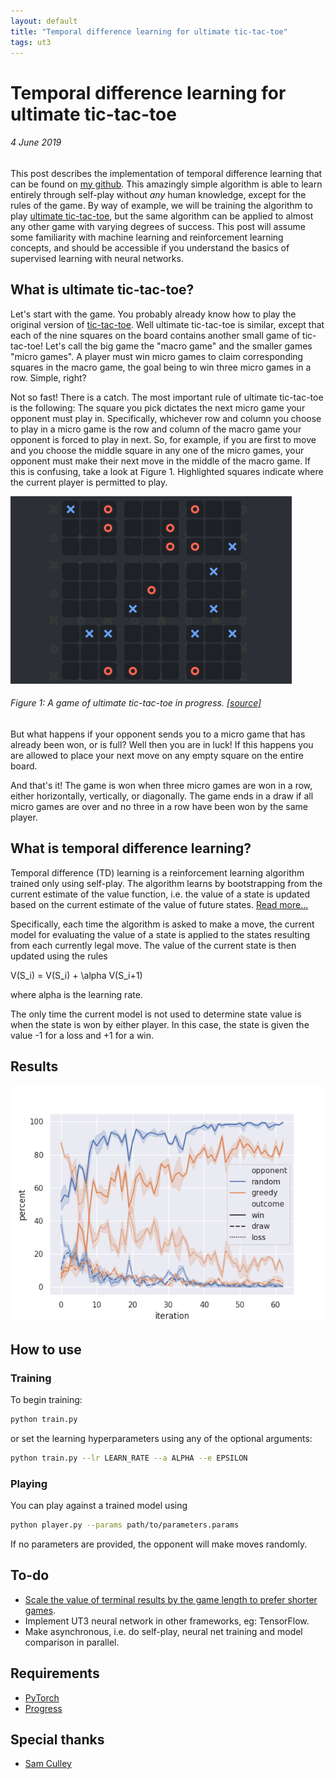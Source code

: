 ```yaml
---
layout: default
title: "Temporal difference learning for ultimate tic-tac-toe"
tags: ut3
---
```


[repo]: https://github.com/keeeal/temporal-ut3

# Temporal difference learning for ultimate tic-tac-toe
###### 4 June 2019

This post describes the implementation of temporal difference learning that can be found on [my github][repo]. This amazingly simple algorithm is able to learn entirely through self-play without *any* human knowledge, except for the rules of the game. By way of example, we will be training the algorithm to play [ultimate tic-tac-toe](https://en.wikipedia.org/wiki/Ultimate_tic-tac-toe), but the same algorithm can be applied to almost any other game with varying degrees of success. This post will assume some familiarity with machine learning and reinforcement learning concepts, and should be accessible if you understand the basics of supervised learning with neural networks.

## What is ultimate tic-tac-toe?

Let's start with the game. You probably already know how to play the original version of [tic-tac-toe](https://en.wikipedia.org/wiki/Tic-tac-toe). Well ultimate tic-tac-toe is similar, except that each of the nine squares on the board contains another small game of tic-tac-toe! Let's call the big game the "macro game" and the smaller games "micro games". A player must win micro games to claim corresponding squares in the macro game, the goal being to win three micro games in a row. Simple, right?

Not so fast! There is a catch. The most important rule of ultimate tic-tac-toe is the following: The square you pick dictates the next micro game your opponent must play in. Specifically, whichever row and column you choose to play in a micro game is the row and column of the macro game your opponent is forced to play in next. So, for example, if you are first to move and you choose the middle square in any one of the micro games, your opponent must make their next move in the middle of the macro game. If this is confusing, take a look at Figure 1. Highlighted squares indicate where the current player is permitted to play.

![ultimate tic-tac-toe gif](/img/ut3.gif)
###### Figure 1: A game of ultimate tic-tac-toe in progress. [[source]](https://playground.riddles.io/competitions/ultimate-tic-tac-toe/how-to-play)

But what happens if your opponent sends you to a micro game that has already been won, or is full? Well then you are in luck! If this happens you are allowed to place your next move on any empty square on the entire board.

And that's it! The game is won when three micro games are won in a row, either horizontally, vertically, or diagonally. The game ends in a draw if all micro games are over and no three in a row have been won by the same player.

## What is temporal difference learning?

Temporal difference (TD) learning is a reinforcement learning algorithm trained only using self-play. The algorithm learns by bootstrapping from the current estimate of the value function, i.e. the value of a state is updated based on the current estimate of the value of future states. [Read more...](https://en.wikipedia.org/wiki/Temporal_difference_learning)

Specifically, each time the algorithm is asked to make a move, the current model for evaluating the value of a state is applied to the states resulting from each currently legal move. The value of the current state is then updated using the rules

V(S_i) = V(S_i) + \alpha V(S_i+1)

where alpha is the learning rate.

The only time the current model is not used to determine state value is when the state is won by either player. In this case, the state is given the value -1 for a loss and +1 for a win.

## Results

![ultimate tic-tac-toe results](/img/td-ut3-results.png)

## How to use

### Training

To begin training:

```bash
python train.py
```

or set the learning hyperparameters using any of the optional arguments:

```bash
python train.py --lr LEARN_RATE --a ALPHA --e EPSILON
```

### Playing

You can play against a trained model using

```bash
python player.py --params path/to/parameters.params
```

If no parameters are provided, the opponent will make moves randomly.

## To-do
 - [Scale the value of terminal results by the game length to prefer shorter games](https://medium.com/oracledevs/lessons-from-alphazero-connect-four-e4a0ae82af68).
 - Implement UT3 neural network in other frameworks, eg: TensorFlow.
 - Make asynchronous, i.e. do self-play, neural net training and model comparison in parallel.

## Requirements
 - [PyTorch](https://pytorch.org/)
 - [Progress](https://pypi.org/project/progress/)

## Special thanks
 - [Sam Culley](https://github.com/swculley)
